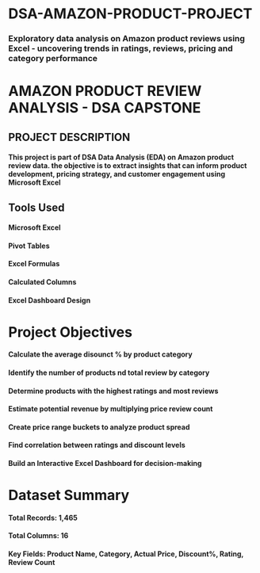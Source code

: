 # DSA-AMAZON-PRODUCT-PROJECT
### Exploratory data analysis on Amazon product reviews using Excel - uncovering trends in ratings, reviews, pricing and category performance
# AMAZON PRODUCT REVIEW ANALYSIS - DSA CAPSTONE
## PROJECT DESCRIPTION
#### This project is part of DSA Data Analysis (EDA) on Amazon product review data. the objective is to extract insights that can inform product development, pricing strategy, and customer engagement using Microsoft Excel
## Tools Used
#### Microsoft Excel
#### Pivot Tables
#### Excel Formulas
#### Calculated Columns
#### Excel Dashboard Design
# Project Objectives
#### Calculate the average disounct % by product category
#### Identify the number of products nd total review by category
#### Determine products with the highest ratings and most reviews
#### Estimate potential revenue by multiplying price review count
#### Create price range buckets to analyze product spread
#### Find correlation between ratings and discount levels
#### Build an Interactive Excel Dashboard for decision-making
# Dataset Summary
#### Total Records: 1,465
#### Total Columns: 16
#### Key Fields: Product Name, Category, Actual Price, Discount%, Rating, Review Count
